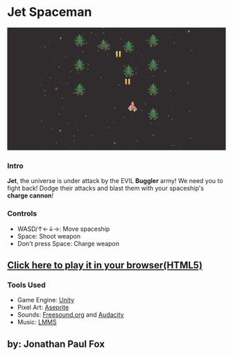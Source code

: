 # Jet Spaceman
![Jet Spaceman Screenshot](/imgs/jetspaceman1.png)

### Intro
**Jet**, the universe is under attack by the EVIL **Buggler** army! We need you to fight back! 
Dodge their attacks and blast them with your spaceship's **charge cannon**!

### Controls
- WASD/↑←↓→: Move spaceship
- Space: Shoot weapon
- Don't press Space: Charge weapon

## [Click here to play it in your browser(HTML5)](https://fishwash.github.io/jet-spaceman/)

### Tools Used
- Game Engine: [Unity](https://unity.com/)
- Pixel Art: [Aseprite](https://www.aseprite.org/)
- Sounds: [Freesound.org](https://freesound.org/) and [Audacity](https://www.audacityteam.org/)
- Music: [LMMS](https://lmms.io/)

## by: Jonathan Paul Fox
